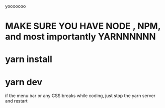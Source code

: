 yooooooo 

# MAKE SURE YOU HAVE NODE , NPM, and most importantly YARNNNNNN

# yarn install

# yarn dev

if the menu bar or any CSS breaks while coding,
just stop the yarn server and restart